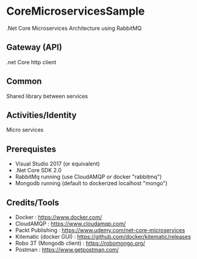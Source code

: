 # CoreMicroservicesSample
.Net Core Microservices Architecture using RabbitMQ

## Gateway (API)
.net Core http client

## Common
Shared library between services

## Activities/Identity
Micro services

## Prerequistes
- Visual Studio 2017 (or equivalent)
- .Net Core SDK 2.0
- RabbitMq running (use CloudAMQP or docker "rabbitmq")
- Mongodb running (default to dockerized localhost "mongo")

## Credits/Tools
- Docker : https://www.docker.com/
- CloudAMQP : https://www.cloudamqp.com/
- Packt Publishing : https://www.udemy.com/net-core-microservices
- Kitematic (docker GUI) : https://github.com/docker/kitematic/releases
- Robo 3T (Mongodb client) : https://robomongo.org/
- Postman : https://www.getpostman.com/
